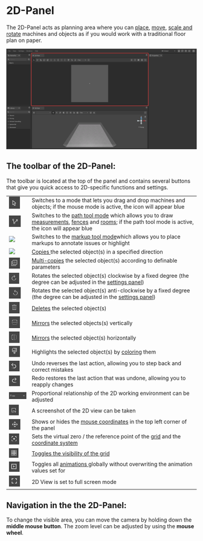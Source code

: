 # 2D-Panel

The 2D-Panel acts as planning area where you can [place](../machines/first-steps-with-3d-object.md), [move](../machines/selecting-and-moving-objects.md), [scale and rotate](../machines/scale-and-rotate-objects.md) machines and objects as if you would work with a traditional floor plan on paper.

![](../../../.gitbook/assets/iVP_Planning_UserInterface_2DPanel.png)

## The toolbar of the 2D-Panel:

The toolbar is located at the top of the panel and contains several buttons that give you quick access to 2D-specific functions and settings.

|                                                                           |                                                                                                                                                                                                                                                                                                              |
| ------------------------------------------------------------------------- | ------------------------------------------------------------------------------------------------------------------------------------------------------------------------------------------------------------------------------------------------------------------------------------------------------------ |
| ![](../../../.gitbook/assets/iVP_Planning_UserInterface_2DPanel_RegularMode.png)                  | Switches to a mode that lets you drag and drop machines and objects; if the mouse mode is active, the icon will appear blue                                                                                                                                                                                  |
| ![](../../../.gitbook/assets/iVP_Planning_UserInterface_2DPanel_PathMode.png)                      | Switches to the [path tool mode](../advanced-tools/path-tool.md) which allows you to draw [measurements](../advanced-tools/path-tool.md#measurements), [fences](../advanced-tools/fence-tool.md) and [rooms](../advanced-tools/the-room-tool.md); if the path tool mode is active, the icon will appear blue |
| ![](../../../.gitbook/assets/iVP_Planning_UserInterface_2DPanel_MarkUp)                            | Switches to the [markup tool mode](../machines/copy-and-delete-objects.md#copy-objects)which allows you to place markups to annotate issues or highlight                                                                                                                                                     |
| ![](../../../.gitbook/assets/iVP_Planning_UserInterface_2DPanel_Copy)                              | [Copies ](../machines/copy-and-delete-objects.md#copy-objects)the selected object(s) in a specified direction                                                                                                                                                                                                |
| ![](../../../.gitbook/assets/iVP_Planning_UserInterface_2DPanel_MultiCopy.png)                     | [Multi-copies](../machines/copy-and-delete-objects.md#multi-copy-objects) the selected object(s) according to definable parameters                                                                                                                                                                           |
| ![](../../../.gitbook/assets/iVP_Planning_UserInterface_2DPanel_RotateClockwise.png)               | Rotates the selected object(s) clockwise by a fixed degree (the degree can be adjusted in the [settings panel](settings-panel.md#global-settings))                                                                                                                                                           |
| ![](../../../.gitbook/assets/iVP_Planning_UserInterface_2DPanel_RotateCounterClockwise.png)        | Rotates the selected object(s) anti-clockwise by a fixed degree (the degree can be adjusted in the [settings panel](settings-panel.md#global-settings))                                                                                                                                                      |
| ![](../../../.gitbook/assets/iVP_Planning_UserInterface_2DPanel_Delete.png)                        | [Deletes](../machines/copy-and-delete-objects.md#delete-objects) the selected object(s)                                                                                                                                                                                                                      |
| ![](../../../.gitbook/assets/iVP_Planning_UserInterface_2DPanel_MirrorVertically.png)              | [Mirrors](../machines/scale-and-rotate-objects.md#mirror-objects) the selected objects(s) vertically                                                                                                                                                                                                         |
| ![](../../../.gitbook/assets/iVP_Planning_UserInterface_2DPanel_MirrirHorizontally.png)            | [Mirrors](../machines/scale-and-rotate-objects.md#mirror-objects) the selected object(s) horizontally                                                                                                                                                                                                        |
| ![](../../../.gitbook/assets/iVP_Planning_UserInterface_2DPanel_Colorize.png)                      | Highlights the selected object(s) by [coloring](../machines/highlighting-objects.md#coloring-objects) them                                                                                                                                                                                                   |
| ![](../../../.gitbook/assets/iVP_Planning_UserInterface_2DPanel_Undo.png)                          | Undo reverses the last action, allowing you to step back and correct mistakes                                                                                                                                                                                               |
| ![](../../../.gitbook/assets/iVP_Planning_UserInterface_2DPanel_Redo.png)                          | Redo restores the last action that was undone, allowing you to reapply changes                                                                                                                                                                                                      |
| ![](../../../.gitbook/assets/iVP_Planning_UserInterface_2DPanel_AspectRatio.png)                   | Proportional relationship of the 2D working environment can be adjusted                                                                                                                                                                                                 |
| ![](../../../.gitbook/assets/iVP_Planning_UserInterface_2DPanel_CreateScreenshot.png)              | A screenshot of the 2D view can be taken                                                                                                                                                                                                |
| ![](../../../.gitbook/assets/iVP_Planning_UserInterface_2DPanel_ShowMouseCoordinates.png)          | Shows or hides the [mouse coordinates](the-grid.md#mouse-coordinates) in the top left corner of the panel                                                                                                                                                                                                    |                                                                                                                                           
| ![](../../../.gitbook/assets/iVP_Planning_UserInterface_2DPanel_GridOrigin.png)                   | Sets the virtual zero / the reference point of the [grid](the-grid.md) and the [coordinate system](the-grid.md)                                                                                                                                                                                              |
| ![](../../../.gitbook/assets/iVP_Planning_UserInterface_2DPanel_ToggleGrid.png)                   | [Toggles the visibility of the grid](the-grid.md#displaying-and-hiding-the-grid)                                                                                                                                                                                                                             |
| ![](../../../.gitbook/assets/iVP_Planning_UserInterface_2DPanel_AnimationsGlobally.png)           | Toggles all [animations ](../machines/animations.md)globally without overwriting the animation values set for                                                                                                                                                                                                |
| ![](../../../.gitbook/assets/iVP_Planning_UserInterface_2DPanel_Fullscreen.png)                   | 2D View is set to full screen mode                                                                                                                                                                                                          |

## Navigation in the the 2D-Panel:

To change the visible area, you can move the camera by holding down the **middle mouse button**. The zoom level can be adjusted by using the **mouse wheel**.
